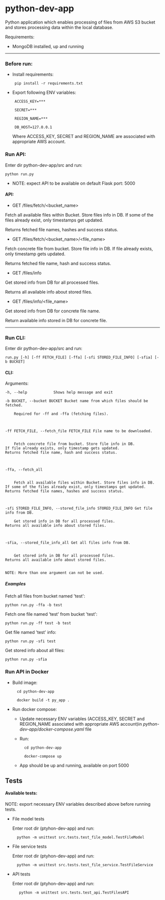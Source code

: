 # python-dev-app

Python application which enables processing of files from AWS S3 bucket and stores processing data within the local database.

Requirements:
* MongoDB installed, up and running

---

### Before run:

 * Install requirements:

        pip install -r requirements.txt

 * Export following ENV variables:

        ACCESS_KEY=***

        SECRET=***

        REGION_NAME=***

        DB_HOST=127.0.0.1

   Where ACCESS_KEY, SECRET and REGION_NAME are associated with appropriate AWS account.


### Run API: 

Enter dir python-dev-app/src and run: 
    
    python run.py

* NOTE: expect API to be available on default Flask port: 5000

#### API:
 
* GET /files/fetch/<bucket_name>

Fetch all available files within Bucket. Store files info in DB.
If some of the files already exist, only timestamps get updated.

Returns fetched file names, hashes and success status.

* GET /files/fetch/<bucket_name>/<file_name>

Fetch concrete file from bucket. Store file info in DB.
If file already exists, only timestamp gets updated.

Returns fetched file name, hash and success status.

* GET /files/info

Get stored info from DB for all processed files.

Returns all available info about stored files.

* GET /files/info/<file_name>

Get stored info from DB for concrete file name.

Return available info stored in DB for concrete file.


---

### Run CLI:

Enter dir python-dev-app/src and run: 

    run.py [-h] [-ff FETCH_FILE] [-ffa] [-sfi STORED_FILE_INFO] [-sfia] [-b BUCKET]

#### CLI:

Arguments:

    -h, --help            Shows help message and exit
  
    -b BUCKET, --bucket BUCKET Bucket name from which files should be fetched.
        
        Required for -ff and -ffa (fetching files).
        
        
        
    -ff FETCH_FILE, --fetch_file FETCH_FILE File name to be downloaded.
    
    
        Fetch concrete file from bucket. Store file info in DB.
    If file already exists, only timestamp gets updated.
    Returns fetched file name, hash and success status.



    -ffa, --fetch_all     
        
        
        Fetch all available files within Bucket. Store files info in DB. 
    If some of the files already exist, only timestamps get updated. 
    Returns fetched file names, hashes and success status.
  
  
  
    -sfi STORED_FILE_INFO, --stored_file_info STORED_FILE_INFO Get file info from DB.
        
        Get stored info in DB for all processed files.
    Returns all available info about stored files.
    
    
    
    -sfia, --stored_file_info_all Get all files info from DB.


        Get stored info in DB for all processed files.
    Returns all available info about stored files.
    
    
    NOTE: More than one argument can not be used.
    
##### Examples

Fetch all files from bucket named 'test':

    python run.py -ffa -b test

Fetch one file named 'test' from bucket 'test':

    python run.py -ff test -b test
    
Get file named 'test' info:

    python run.py -sfi test
    
Get stored info about all files:

    python run.py -sfia
    

### Run API in Docker

* Build image:

        cd python-dev-app

        docker build -t py_app .

* Run docker compose:

    * Update necessary ENV variables
    (ACCESS_KEY, SECRET and REGION_NAME associated with appropriate AWS account)in *python-dev-app/docker-compose.yaml* file

    * Run:

            cd python-dev-app

            docker-compose up

    * App should be up and running, available on port 5000

## Tests

#### Available tests:

NOTE: export necessary ENV variables described above before running tests.

* File model tests

    Enter root dir (ptyhon-dev-app) and run:

        python -m unittest src.tests.test_file_model.TestFileModel
        
* File service tests

    Enter root dir (ptyhon-dev-app) and run:
        
        python -m unittest src.tests.test_file_service.TestFileService
        
* API tests

    Enter root dir (ptyhon-dev-app) and run:
    
         python -m unittest src.tests.test_api.TestFilesAPI